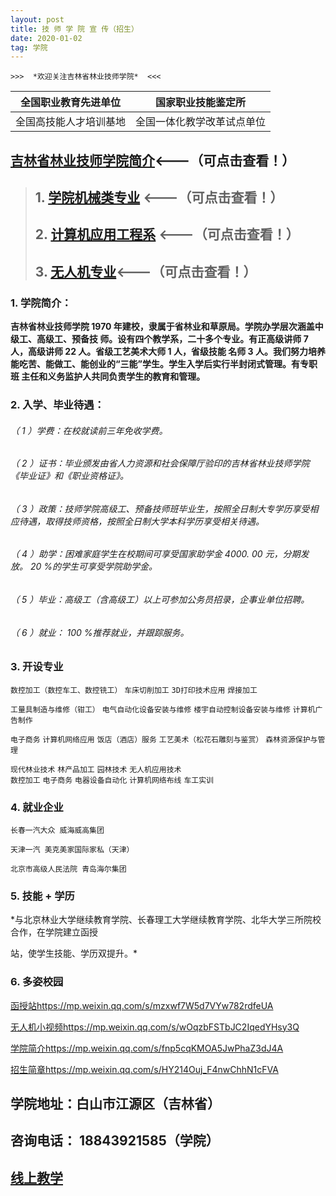 ```yaml
---
layout: post
title: 技 师 学 院 宣 传（招生）
date: 2020-01-02
tag: 学院
---
```

    >>>  *欢迎关注吉林省林业技师学院*  <<<


| 全国职业教育先进单位 | 国家职业技能鉴定所 |
| ------ |----------------- |
| 全国高技能人才培训基地 | 全国一体化教学改革试点单位 |




##      [吉林省林业技师学院简介](https://m.eqxiu.com/s/i3N4BcLB?share_level=4&from_user=20200224499ebdd6&from_id=d06d76b5-2&share_time=1583720338532&from=groupmessage&isappinstalled=0)<---（可点击查看！）

>## 1.   [学院机械类专业](https://www.meipian5.cn/2qg3re7v?first_share_to=timeline&first_share_uid=42605511&share_depth=2&share_source=timeline&sharer_id=ojq1tt3mLKLsLf9glii44vfpw_gg&user_id=ohbsluLg9R8k3kbmv44pBX7ahXtA) <---（可点击查看！）
> ## 2.  [计算机应用工程系][1] <---（可点击查看！）
>## 3.  [无人机专业][2]<---（可点击查看！）


### 1. 学院简介：

   **吉林省林业技师学院 1970 年建校，隶属于省林业和草原局。学院办学层次涵盖中级工、高级工、预备技
师。设有四个教学系，二十多个专业。有正高级讲师 7 人，高级讲师 22 人。省级工艺美术大师 1 人，省级技能
名师 3 人。我们努力培养能吃苦、能做工、能创业的“三能”学生。学生入学后实行半封闭式管理。有专职班
主任和义务监护人共同负责学生的教育和管理。**


### 2. 入学、毕业待遇：

###### （ 1 ）学费：在校就读前三年免收学费。

###### （ 2 ）证书：毕业颁发由省人力资源和社会保障厅验印的吉林省林业技师学院《毕业证》和《职业资格证》。

###### （ 3 ）政策：技师学院高级工、预备技师班毕业生，按照全日制大专学历享受相应待遇，取得技师资格，按照全日制大学本科学历享受相关待遇。

###### （ 4 ）助学：困难家庭学生在校期间可享受国家助学金 4000. 00 元，分期发放。 20 %的学生可享受学院助学金。

###### （ 5 ）毕业：高级工（含高级工）以上可参加公务员招录，企事业单位招聘。

###### （ 6 ）就业： 100 %推荐就业，并跟踪服务。

### 3. 开设专业

`数控加工（数控⻋工、数控铣工）`  `⻋床切削加工`
 `3D打印技术应用`     `焊接加工`

 `工量具制造与维修（钳工）`    `电气自动化设备安装与维修`
 `楼宇自动控制设备安装与维修`      `计算机广告制作`

 `电子商务`      `计算机网络应用`
 `饭店（酒店）服务`      `工艺美术（松花石雕刻与鉴赏）`
 `森林资源保护与管理`     

  `现代林业技术`  `林产品加工`   `园林技术` `无人机应用技术`  
  `数控加工`  `电子商务`
   `电器设备自动化`  `计算机网络布线`  `⻋工实训`

### 4. 就业企业

```
⻓春一汽大众 威海威高集团
```
```
天津一汽 美克美家国际家私（天津）
```
```
北京市高级人⺠法院 ⻘岛海尔集团
```
### 5. 技能 + 学历

 *与北京林业大学继续教育学院、⻓春理工大学继续教育学院、北华大学三所院校合作，在学院建立函授

站，使学生技能、学历双提升。*

### 6. 多姿校园
[函授站](https://mp.weixin.qq.com/s/mzxwf7W5d7VYw782rdfeUA)<https://mp.weixin.qq.com/s/mzxwf7W5d7VYw782rdfeUA>

[无人机小视频](https://mp.weixin.qq.com/s/wOqzbFSTbJC2IqedYHsy3Q)<https://mp.weixin.qq.com/s/wOqzbFSTbJC2IqedYHsy3Q>

[学院简介](https://mp.weixin.qq.com/s/fnp5cqKMOA5JwPhaZ3dJ4A)<https://mp.weixin.qq.com/s/fnp5cqKMOA5JwPhaZ3dJ4A>

[招生简章](https://mp.weixin.qq.com/s/HY214Ouj_F4nwChhN1cFVA)<https://mp.weixin.qq.com/s/HY214Ouj_F4nwChhN1cFVA>

## 学院地址：白山市江源区（吉林省）
## 咨询电话： 18843921585（学院）

## [线上教学](https://m.eqxiu.com/s/iXt8F8Au?share_level=3&from_user=2020042363a0ed78&from_id=f8de4eb4-3&share_time=1592913720134&from=singlemessage)
[1]:https://m.eqxiu.com/s/qf1O4dJI?from=groupmessage&isappinstalled=0&share_level=1&from_user=20200407b8f2fc56&from_id=3351431c-8&share_time=1586245598926
[2]:https://www.meipian9.cn/2t4o6r9p?first_share_to=singlemessage&first_share_uid=53257518&from=groupmessage&isappinstalled=0&share_depth=1&share_from=self&share_user_mpuuid=637f083c85a4fe5d395b34847c5a3afd&user_id=53257518&utm_medium=meipian_android&utm_source=singlemessage&uuid=40d98b14c97fd57d326d79fed9744f0a
